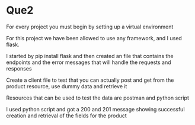 # Que2
For every project you must begin by setting up a virtual environment

For this project we have been allowed to use any framework, and I used flask.

I started by pip install flask and then created an file that contains the endpoints and the error messages that will handle the requests and responses

Create a client file to test that you can actually post and get from the product resource, use dummy data and retrieve it 

Resources that can be used to test the data are postman and python script

I used python script and got a 200 and 201 message showing successful creation and retrieval of the fields for the product
